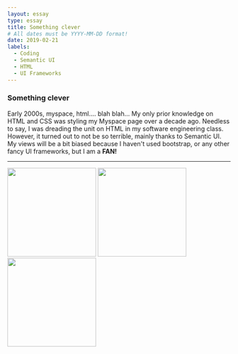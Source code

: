 ```yaml
---
layout: essay
type: essay
title: Something clever
# All dates must be YYYY-MM-DD format!
date: 2019-02-21
labels:
  - Coding
  - Semantic UI
  - HTML
  - UI Frameworks
---
```


### Something clever
  Early 2000s, myspace, html.... blah blah...
  My only prior knowledge on HTML and CSS was styling my Myspace page over a decade ago.  Needless to say, I was dreading the unit on HTML in my software engineering class.  However, it turned out to not be so terrible, mainly thanks to Semantic UI.  My views will be a bit biased because I haven't used bootstrap, or any other fancy UI frameworks, but I am a **FAN!**



---
<div class="ui rounded images">
  <img class="ui image" src="https://jonathanmng.github.io/images/essays/semanticsui.jpg" style="height: 200px"> 
  <img class="ui image" src="https://mercedezcastro.github.io/images/myspace.jpg" style="height: 200px">
  <img class="ui image" src="http://www.quickmeme.com/img/89/895ae6eae224cd9e5dcad1d8d4ec665759369888c9a5507382d3e2fccb774856.jpg" style="height: 200px">
</div>
